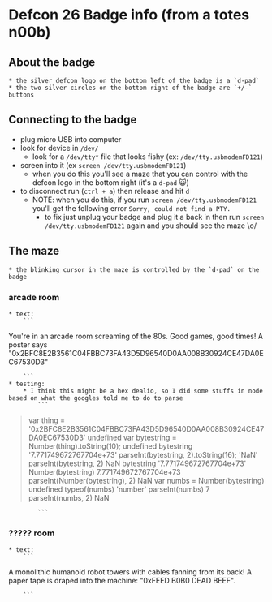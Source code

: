 # Defcon 26 Badge info (from a totes n00b)

## About the badge
    * the silver defcon logo on the bottom left of the badge is a `d-pad`
    * the two silver circles on the bottom right of the badge are `+/-` buttons

## Connecting to the badge
* plug micro USB into computer
* look for device in `/dev/`
    * look for a `/dev/tty*` file that looks fishy (ex: `/dev/tty.usbmodemFD121`)
* screen into it (ex `screen /dev/tty.usbmodemFD121`)
    * when you do this you'll see a maze that you can control with the defcon logo in the bottom right (it's a `d-pad` 😺)
* to disconnect run  (`ctrl + a`) then release and hit `d`
    * NOTE: when you do this, if you run `screen /dev/tty.usbmodemFD121` you'll get the following error `Sorry, could not find a PTY.`
        * to fix just unplug your badge and plug it a back in then run `screen /dev/tty.usbmodemFD121` again and you should see the maze \o/

## The maze
    * the blinking cursor in the maze is controlled by the `d-pad` on the badge
### arcade room
    * text: 
        ```
You're in an arcade room screaming of the 80s. Good games, good times!
A poster says "0x2BFC8E2B3561C04FBBC73FA43D5D96540D0AA008B30924CE47DA0EC67530D3"

        ```
    * testing:
        * I think this might be a hex dealio, so I did some stuffs in node based on what the googles told me to do to parse
            ```
> var thing = '0x2BFC8E2B3561C04FBBC73FA43D5D96540D0AA008B30924CE47DA0EC67530D3'
undefined
> var bytestring = Number(thing).toString(10);
undefined
> bytestring
'7.771749672767704e+73'
> parseInt(bytestring, 2).toString(16);
'NaN'
> parseInt(bytestring, 2)
NaN
> bytestring
'7.771749672767704e+73'
> Number(bytestring)
7.771749672767704e+73
> parseInt(Number(bytestring), 2)
NaN
> var numbs = Number(bytestring)
undefined
> typeof(numbs)
'number'
> parseInt(numbs)
7
> parseInt(numbs, 2)
NaN

            ```
### ????? room
    * text: 
        ```
A monolithic humanoid robot towers with cables fanning from its back!
A paper tape is draped into the machine: "0xFEED B0B0 DEAD BEEF".

        ```

